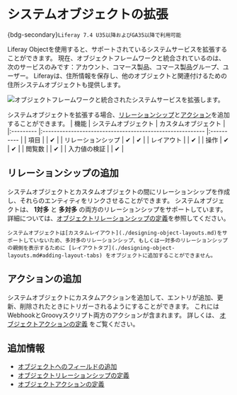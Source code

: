 # システムオブジェクトの拡張

{bdg-secondary}`Liferay 7.4 U35以降およびGA35以降で利用可能`

Liferay Objectを使用すると、サポートされているシステムサービスを拡張することができます。 現在、オブジェクトフレームワークと統合されているのは、次のサービスのみです：アカウント、コマース製品、コマース製品グループ、ユーザー。 Liferayは、住所情報を保存し、他のオブジェクトと関連付けるための住所システムオブジェクトも提供します。

![オブジェクトフレームワークと統合されたシステムサービスを拡張します。](./extending-system-objects/images/01.png)

システムオブジェクトを拡張する場合、[リレーションシップ](#adding-relationships)と[アクション](#adding-actions)を追加することができます。 <!--TASK: You can also access limited \[configuration options\](#additional-configuration-options).--> | 機能        | システムオブジェクト                                                | カスタムオブジェクト |
|:--------- |:--------------------------------------------------------- |:---------- |
| 項目        | <!--TASK: Uncomment once supported: &#10004;--> | &#10004;   |
| リレーションシップ | &#10004;                                                  | &#10004;   |
| レイアウト     |                                                           | &#10004;   |
| 操作        | &#10004;                                                  | &#10004;   |
| 閲覧数       |                                                           | &#10004;   |
| 入力値の検証    |                                                           | &#10004;   |

<!--TASK: Uncomment once supported.
## Adding Fields

You can add custom fields to system Objects to define additional database columns. These fields are added to a separate database table that uses the service's original table name with `_x` appended to it (e.g., `AccountEntry_x`). System Objects support all available [field types](./adding-fields-to-objects.md#field-types-ui-reference). See [Adding Fields to Objects](./adding-fields-to-objects.md) for more information. -->

<!-- When you uncomment the above text, please be sure to discuss the reasons why you'd do it this way rather than add custom fields the way you've been able to add them for many releases (i.e., as Expandos). --Rich -->

## リレーションシップの追加

システムオブジェクトとカスタムオブジェクトの間にリレーションシップを作成し、それらのエンティティをリンクさせることができます。 システムオブジェクトは、 **1対多** と **多対多** の両方のリレーションシップをサポートしています。 詳細については、[オブジェクトリレーションシップの定義](./defining-object-relationships.md)を参照してください。

```{important}
システムオブジェクトは[カスタムレイアウト](./designing-object-layouts.md)をサポートしていないため、多対多のリレーションシップ、もしくは一対多のリレーションシップの親側を表示するために [レイアウトタブ](./designing-object-layouts.md#adding-layout-tabs) をオブジェクトに追加することができません。
```

## アクションの追加

システムオブジェクトにカスタムアクションを追加して、エントリが追加、更新、削除されたときにトリガーされるようにすることができます。 これにはWebhookとGroovyスクリプト両方のアクションが含まれます。 詳しくは、 [オブジェクトアクションの定義](./defining-object-actions.md) をご覧ください。

<!--TASK: Uncomment once supported.
## Additional Configuration Options

When editing a system Object, you can also configure the following settings in the **Details** tab.

| Field | Description |
| :--- | :--- |
| Title Field | Determine the field used as the title for Object entries. |
| Widget | Determine whether the Object's Page widget is available in Sites.| -->

## 追加情報

* [オブジェクトへのフィールドの追加](./adding-fields-to-objects.md)
* [オブジェクトリレーションシップの定義](./defining-object-relationships.md)
* [オブジェクトアクションの定義](./defining-object-actions.md)
